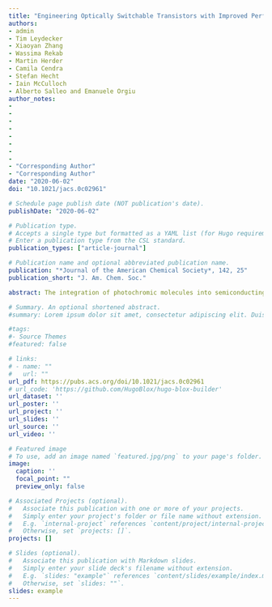 ```yaml
---
title: "Engineering Optically Switchable Transistors with Improved Performance by Controlling Interactions of Diarylethenes in Polymer Matrices"
authors:
- admin
- Tim Leydecker
- Xiaoyan Zhang
- Wassima Rekab
- Martin Herder
- Camila Cendra
- Stefan Hecht
- Iain McCulloch
- Alberto Salleo and Emanuele Orgiu
author_notes:
- 
-
- 
-
-
-
-
-
- "Corresponding Author"
- "Corresponding Author"
date: "2020-06-02"
doi: "10.1021/jacs.0c02961"

# Schedule page publish date (NOT publication's date).
publishDate: "2020-06-02"

# Publication type.
# Accepts a single type but formatted as a YAML list (for Hugo requirements).
# Enter a publication type from the CSL standard.
publication_types: ["article-journal"]

# Publication name and optional abbreviated publication name.
publication: "*Journal of the American Chemical Society*, 142, 25"
publication_short: "J. Am. Chem. Soc."

abstract: The integration of photochromic molecules into semiconducting polymer matrices via blending has recently attracted a great deal of attention, as it provides the means to reversibly modulate the output signal of electronic devices by using light as a remote control. However, the structural and electronic interactions between photochromic molecules and semiconducting polymers are far from being fully understood. Here we perform a comparative investigation by combining two photochromic diarylethene moieties possessing similar energy levels yet different propensity to aggregate with five prototypical polymer semiconductors exhibiting different energy levels and structural order, ranging from amorphous to semicrystalline. Our in-depth photochemical, structural, morphological, and electrical characterization reveals that the photoresponsive behavior of thin-film transistors including polymer/diarylethenes blends as the active layer is governed by a complex interplay between the relative position of the energy levels and the polymer matrix microstructure. By matching the energy levels and optimizing the molecular packing, high-performance optically switchable organic thin-film transistors were fabricated. These findings represent a major step forward in the fabrication of light-responsive organic devices.

# Summary. An optional shortened abstract.
#summary: Lorem ipsum dolor sit amet, consectetur adipiscing elit. Duis posuere tellus ac convallis placerat. Proin tincidunt magna sed ex sollicitudin condimentum.

#tags:
#- Source Themes
#featured: false

# links:
# - name: ""
#   url: ""
url_pdf: https://pubs.acs.org/doi/10.1021/jacs.0c02961
# url_code: 'https://github.com/HugoBlox/hugo-blox-builder'
url_dataset: ''
url_poster: ''
url_project: ''
url_slides: ''
url_source: ''
url_video: ''

# Featured image
# To use, add an image named `featured.jpg/png` to your page's folder. 
image:
  caption: ''
  focal_point: ""
  preview_only: false

# Associated Projects (optional).
#   Associate this publication with one or more of your projects.
#   Simply enter your project's folder or file name without extension.
#   E.g. `internal-project` references `content/project/internal-project/index.md`.
#   Otherwise, set `projects: []`.
projects: []

# Slides (optional).
#   Associate this publication with Markdown slides.
#   Simply enter your slide deck's filename without extension.
#   E.g. `slides: "example"` references `content/slides/example/index.md`.
#   Otherwise, set `slides: ""`.
slides: example
---
```


<!-- {{% callout note %}}
Click the *Cite* button above to demo the feature to enable visitors to import publication metadata into their reference management software.
{{% /callout %}}

{{% callout note %}}
Create your slides in Markdown - click the *Slides* button to check out the example.
{{% /callout %}}

Add the publication's **full text** or **supplementary notes** here. You can use rich formatting such as including [code, math, and images](https://docs.hugoblox.com/content/writing-markdown-latex/). -->